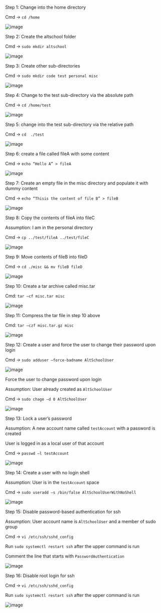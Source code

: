 Step 1: Change into the home directory 

Cmd -> ```cd /home``` 

	 
![image](https://github.com/jackbauer26/AltSchoolCloudEngineering/assets/64382195/5a2464fa-dbc7-403b-a71f-2f4cb4158148)


 

Step 2: Create the altschool folder 

Cmd -> `sudo mkdir altschool`

	 
![image](https://github.com/jackbauer26/AltSchoolCloudEngineering/assets/64382195/becdf17b-2207-4355-b62f-fc864e556d7c)

 

Step 3: Create other sub-directories 

Cmd -> `sudo mkdir code test personal misc` 

	 
![image](https://github.com/jackbauer26/AltSchoolCloudEngineering/assets/64382195/c8b1732c-679f-4ea6-8c98-418c8286345c)

 

Step 4: Change to the test sub-directory via the absolute path 

Cmd -> `cd /home/test` 

 ![image](https://github.com/jackbauer26/AltSchoolCloudEngineering/assets/64382195/ea35f64e-0dcd-42d5-a942-32d249c6b434)


Step 5: change into the test sub-directory via the relative path 

Cmd -> `cd  ./test` 

              	 
![image](https://github.com/jackbauer26/AltSchoolCloudEngineering/assets/64382195/c4d11074-dafc-4dc5-9c5a-8f969eecaded)

 

Step 6: create a file called fileA with some content 

Cmd -> `echo “Hello A” > fileA` 

	 
![image](https://github.com/jackbauer26/AltSchoolCloudEngineering/assets/64382195/e3ccf5e9-d703-410f-b372-a9d3a37425f2)

 

Step 7: Create an empty file in the misc directory and populate it with dummy content 

Cmd -> `echo “Thisis the content of file B” > fileB` 

![image](https://github.com/jackbauer26/AltSchoolCloudEngineering/assets/64382195/8d737f91-8c94-437d-bf68-8e3ccee90383)
	 

 

Step 8: Copy the contents of fileA into fileC 

Assumption: I am in the personal directory 

Cmd -> `cp ../test/fileA ../test/fileC` 

 ![image](https://github.com/jackbauer26/AltSchoolCloudEngineering/assets/64382195/193d7af9-fa8d-47eb-902e-83f10669356e)


 

Step 9: Move contents of fileB into fileD 

Cmd -> `cd ./misc && mv fileB fileD` 

![image](https://github.com/jackbauer26/AltSchoolCloudEngineering/assets/64382195/58a6c45f-424d-422e-8fa6-8c86dc4032e7)
	 

 

Step 10: Create a tar archive called misc.tar 

Cmd: `tar –cf misc.tar misc` 

![image](https://github.com/jackbauer26/AltSchoolCloudEngineering/assets/64382195/a0958b1c-7da5-4e0f-a76b-790896b0a976)
	 

 

Step 11: Compress the tar file in step 10 above 

Cmd: `tar –czf misc.tar.gz misc` 

                  
![image](https://github.com/jackbauer26/AltSchoolCloudEngineering/assets/64382195/cacb1a1f-0dc8-4de0-90bc-22c0f5616835)

 

Step 12: Create a user and force the user to change their password upon login 

Cmd -> `sudo adduser –force-badname AltSchoolUser` 

![image](https://github.com/jackbauer26/AltSchoolCloudEngineering/assets/64382195/03419c1e-12d0-40d7-9fe6-f34030579f81)
 

Force the user to change password upon login 

Assumption: User already created as `AltSchoolUser` 

Cmd -> `sudo chage –d 0 AltSchoolUser` 

![image](https://github.com/jackbauer26/AltSchoolCloudEngineering/assets/64382195/01b5c1f7-a029-46e2-b5e5-b831fe4e6356)


 

Step 13: Lock a user’s password 

Assumption: A new account name called `testAccount` with a password is created 

User is logged in as a local user of that account 

Cmd -> `passwd –l testAccount` 


![image](https://github.com/jackbauer26/AltSchoolCloudEngineering/assets/64382195/78a1da8e-9f51-4843-a4f1-e9f5af4d96f6)

                 

 

Step 14: Create a user with no login shell 

Assumption: User is in the `testAccount` space 

Cmd -> `sudo useradd –s /bin/false AltSchoolUserWithNoShell` 

	 
![image](https://github.com/jackbauer26/AltSchoolCloudEngineering/assets/64382195/1d04b1d7-7d41-45ec-ab41-b6a391d4d312)

 

Step 15: Disable password-based authentication for ssh 

Assumption: User account name is `AltSchoolUser` and a member of sudo group 

Cmd -> `vi /etc/ssh/sshd_config` 

Run `sudo systemctl restart ssh` after the upper command is run 

Comment the line that starts with `PasswordAuthentication` 

	 
![image](https://github.com/jackbauer26/AltSchoolCloudEngineering/assets/64382195/adae8849-5ac0-4e2f-8d23-8649b1697aa7)

 

Step 16: Disable root login for ssh 

Cmd -> `vi /etc/ssh/sshd_config`

Run `sudo systemctl restart ssh` after the upper command is run 

![image](https://github.com/jackbauer26/AltSchoolCloudEngineering/assets/64382195/70dd4c0b-ff42-48ca-996b-7963d588c115)

